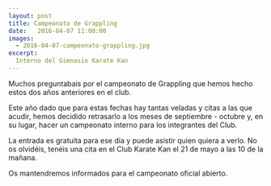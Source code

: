 ```yaml
---
layout: post
title: Campeonato de Grappling
date:   2016-04-07 11:00:00
images:
  - 2016-04-07-campeonato-grappling.jpg
excerpt:
  Interno del Gimnasio Karate Kan
---
```

Muchos preguntabais por el campeonato de Grappling que hemos hecho estos dos años anteriores en el club.

Este año dado que para estas fechas hay tantas veladas y citas a las que acudir,
hemos decidido retrasarlo a los meses de septiembre - octubre y, en su lugar,
hacer un campeonato interno para los integrantes del Club.

La entrada es gratuita para ese dia y puede asistir quien quiera a verlo.
No os olvidéis, tenéis una cita en el Club Karate Kan el 21 de mayo a las 10 de la
mañana.

Os mantendremos informados para el campeonato oficial abierto.
